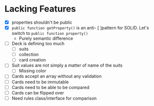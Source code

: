 # Lacking Features
- [x] properties shouldn't be public
- [x] `public function getProperty()` is an anti- [ ]pattern for SOLID. Let's switch to `public function property()`
  - Purely semantic difference
- [ ] Deck is defining too much
  - [ ] suits
  - [ ] collection
  - [ ] card creation
- [ ] Suit values are not simply a matter of name of the suits
  - [ ] Missing color
- [ ] Cards accept an array without any validation
- [ ] Cards need to be immutable
- [ ] Cards need to be able to be compared
- [ ] Cards can be flipped over
- [ ] Need rules class/interface for comparison
